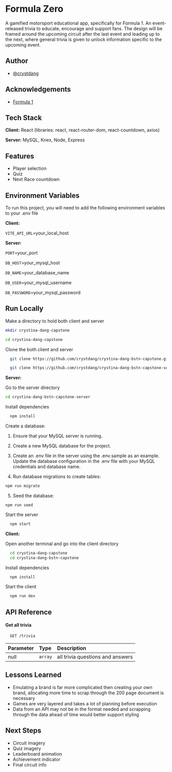 
# Formula Zero

A gamified motorsport educational app, specifically for Formula 1. An event-released trivia to educate, encourage and support fans. The design will be framed around the upcoming circuit after the last event and leading up to the next, where general trivia is given to unlock information specific to the upcoming event.
## Author

- [@crystdang](https://www.github.com/crystdang)


## Acknowledgements

 - [Formula 1](https://www.formula1.com/en.html)

## Tech Stack

**Client:** React (libraries: react, react-router-dom, react-countdown, axios)

**Server:** MySQL, Knex, Node, Express


## Features

- Player selection
- Quiz
- Next Race countdown


## Environment Variables

To run this project, you will need to add the following environment variables to your .env file

**Client:** 

`VITE_API_URL`=your_local_host

**Server:** 

`PORT`=your_port

`DB_HOST`=your_mysql_host

`DB_NAME`=your_database_name

`DB_USER`=your_mysql_username

`DB_PASSWORD`=your_mysql_password


## Run Locally

Make a directory to hold both client and server

```bash
mkdir crystina-dang-capstone

cd crystina-dang-capstone
```
Clone the both client and server

```bash
  git clone https://github.com/crystdang/crystina-dang-bstn-capstone.git

  git clone https://github.com/crystdang/crystina-dang-bstn-capstone-server.git
```

**Server:**

Go to the server directory

```bash
cd crystina-dang-bstn-capstone-server
```

Install dependencies

```bash
  npm install
```

Create a database:

1. Ensure that your MySQL server is running.

2. Create a new MySQL database for the project.

3. Create an .env file in the server using the .env.sample as an example. Update the database configuration in the .env file with your MySQL credentials and database name.

4. Run database migrations to create tables:

```bash
npm run migrate
```

5. Seed the database:

```base
npm run seed
```

Start the server

```bash
  npm start
```

**Client:**

Open another terminal and go into the client directory

```bash
  cd crystina-dang-capstone
  cd crystina-dang-bstn-capstone
```

Install dependencies

```bash
  npm install
```

Start the client

```bash
  npm run dev
```
## API Reference

#### Get all trivia

```http
  GET /trivia
```

| Parameter | Type     | Description                |
| :-------- | :------- | :------------------------- |
| null | `array` | all trivia questions and answers|


## Lessons Learned

- Emulating a brand is far more complicated then creating your own brand, allocating more time to scrap through the 200 page document is necessary
- Games are very layered and takes a lot of planning before execution
- Data from an API may not be in the format needed and scrapping through the data ahead of time would better support styling


## Next Steps

- Circuit imagery
- Quiz imagery
- Leaderboard animation
- Achievement indicator
- Final circuit info
